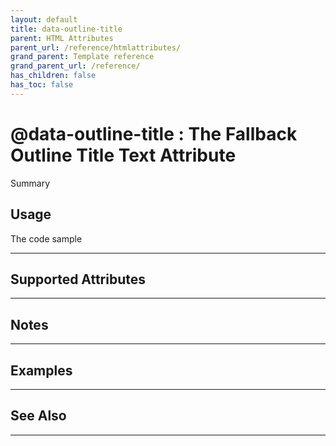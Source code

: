 ```yaml
---
layout: default
title: data-outline-title
parent: HTML Attributes
parent_url: /reference/htmlattributes/
grand_parent: Template reference
grand_parent_url: /reference/
has_children: false
has_toc: false
---
```


# @data-outline-title : The Fallback Outline Title Text Attribute

Summary

## Usage

 The code sample

---

## Supported Attributes


---

## Notes


---

## Examples


---


## See Also


---

